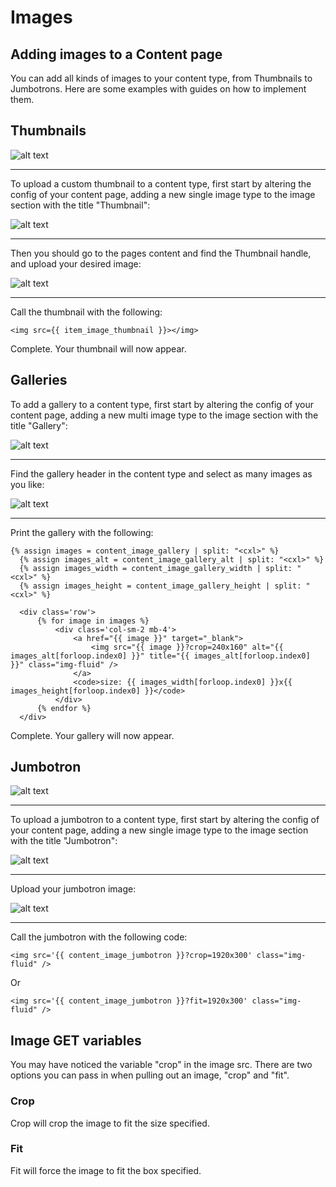   # Images

  ## Adding images to a Content page

  You can add all kinds of images to your content type, from Thumbnails to Jumbotrons. Here are some examples with guides on
  how to implement them.

  ## Thumbnails

  ![alt text](https://github.com/clixell/clixell-content/blob/master/help-docs/images/thumbnail-example.png "Example of a thumbnail")

  ---

  To upload a custom thumbnail to a content type, first start by altering the config of your content page, adding a new single image type to the image section with the title "Thumbnail":

  ![alt text](https://github.com/clixell/clixell-content/blob/master/help-docs/images/how-to-thumbnail-1.jpg)

  ---

  Then you should go to the pages content and find the Thumbnail handle, and upload your desired image:

  ![alt text](https://github.com/clixell/clixell-content/blob/master/help-docs/images/how-to-thumbnail-2.jpg)

  ---

  Call the thumbnail with the following:

  `<img src={{ item_image_thumbnail }}></img>`

  Complete.</strong> Your thumbnail will now appear.

  ## Galleries

  To add a gallery to a content type, first start by altering the config of your content page, adding a new multi image type to the image section with the title "Gallery":

  ![alt text](https://github.com/clixell/clixell-content/blob/master/help-docs/images/how-to-gallery-1.jpg)

  ---

  Find the gallery header in the content type and select as many images as you like:

  ![alt text](https://github.com/clixell/clixell-content/blob/master/help-docs/images/how-to-gallery-2.jpg)

  ---

  Print the gallery with the following:

  ```
  {% assign images = content_image_gallery | split: "<cxl>" %}
	{% assign images_alt = content_image_gallery_alt | split: "<cxl>" %}
	{% assign images_width = content_image_gallery_width | split: "<cxl>" %}
	{% assign images_height = content_image_gallery_height | split: "<cxl>" %}

	<div class='row'>
		{% for image in images %}
			<div class='col-sm-2 mb-4'>
				<a href="{{ image }}" target="_blank">
					<img src="{{ image }}?crop=240x160" alt="{{ images_alt[forloop.index0] }}" title="{{ images_alt[forloop.index0] }}" class="img-fluid" />
				</a>
				<code>size: {{ images_width[forloop.index0] }}x{{ images_height[forloop.index0] }}</code>
			</div>
		{% endfor %}
	</div>
  ```

  Complete. Your gallery will now appear.

  ## Jumbotron

  ![alt text](https://github.com/clixell/clixell-content/blob/master/help-docs/images/jumbotron-example.png)

  ---

  To upload a jumbotron to a content type, first start by altering the config of your content page, adding a new single image type to the image section with the title "Jumbotron":

  ![alt text](https://github.com/clixell/clixell-content/blob/master/help-docs/images/how-to-jumbotron-1.jpg)

  ---

  Upload your jumbotron image:

  ![alt text](https://github.com/clixell/clixell-content/blob/master/help-docs/images/how-to-jumbotron-2.jpg)

  ---

  Call the jumbotron with the following code:

  `<img src='{{ content_image_jumbotron }}?crop=1920x300' class="img-fluid" />`

  Or

  `<img src='{{ content_image_jumbotron }}?fit=1920x300' class="img-fluid" />`

  ## Image GET variables

  You may have noticed the variable "crop" in the image src. There are two options you can pass in when pulling out an image, "crop" and "fit".

  ### Crop

  Crop will crop the image to fit the size specified.

  ### Fit

  Fit will force the image to fit the box specified.
